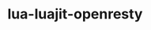 ---
title: "lua-luajit-openresty"
layout: cache
categories: [package, develop]
meta: {"versions": ["2.1-20230410", "2.1-20240626"], "compilers": ["apple-clang@=15.0.0", "gcc@=10.2.1", "gcc@=10.5.0", "gcc@=13.3.0", "gcc@=7.5.0"], "oss": ["centos7", "rhel8", "ubuntu18.04", "ventura"], "platforms": ["darwin", "linux"], "targets": ["aarch64", "x86_64_v3"], "stacks": ["developer-tools", "developer-tools-aarch64-linux-gnu", "developer-tools-darwin", "developer-tools-manylinux2014", "developer-tools-x86_64_v3-linux-gnu", "root"], "num_specs": 14, "num_specs_by_stack": {"root": 14, "developer-tools-darwin": 1, "developer-tools-manylinux2014": 1, "developer-tools-x86_64_v3-linux-gnu": 5, "developer-tools-aarch64-linux-gnu": 5, "developer-tools": 2}}
spec_details: [{"hash": "ozd5mgogxmd5l7tvitsm3yex236nmih3", "compiler": "apple-clang@=15.0.0", "versions": ["2.1-20240626"], "os": "ventura", "platform": "darwin", "target": "aarch64", "variants": ["build_system=makefile", "fetcher=curl", "+lualinks"], "stacks": ["root", "developer-tools-darwin"], "size": "-", "tarball": "https://binaries.spack.io/develop/build_cache/darwin-ventura-aarch64/apple-clang-15.0.0/lua-luajit-openresty-2.1-20240626/darwin-ventura-aarch64-apple-clang-15.0.0-lua-luajit-openresty-2.1-20240626-ozd5mgogxmd5l7tvitsm3yex236nmih3.spack"}, {"hash": "47u5a6v7kznqgxahhgntuoy7676lqzdq", "compiler": "gcc@=10.2.1", "versions": ["2.1-20240626"], "os": "centos7", "platform": "linux", "target": "x86_64_v3", "variants": ["build_system=makefile", "fetcher=curl", "+lualinks"], "stacks": ["root", "developer-tools-manylinux2014"], "size": "-", "tarball": "https://binaries.spack.io/develop/build_cache/linux-centos7-x86_64_v3/gcc-10.2.1/lua-luajit-openresty-2.1-20240626/linux-centos7-x86_64_v3-gcc-10.2.1-lua-luajit-openresty-2.1-20240626-47u5a6v7kznqgxahhgntuoy7676lqzdq.spack"}, {"hash": "z4qd2f33n2vorxpwqb64pdcnaj6otxc5", "compiler": "gcc@=10.5.0", "versions": ["2.1-20240626"], "os": "centos7", "platform": "linux", "target": "x86_64_v3", "variants": ["build_system=makefile", "fetcher=curl", "+lualinks"], "stacks": ["root", "developer-tools-x86_64_v3-linux-gnu"], "size": "-", "tarball": "https://binaries.spack.io/develop/build_cache/linux-centos7-x86_64_v3/gcc-10.5.0/lua-luajit-openresty-2.1-20240626/linux-centos7-x86_64_v3-gcc-10.5.0-lua-luajit-openresty-2.1-20240626-z4qd2f33n2vorxpwqb64pdcnaj6otxc5.spack"}, {"hash": "xw2wfsprrr5ny2lug4vok6pnxgjd74hf", "compiler": "gcc@=10.5.0", "versions": ["2.1-20240626"], "os": "centos7", "platform": "linux", "target": "x86_64_v3", "variants": ["build_system=makefile", "fetcher=curl", "+lualinks"], "stacks": ["root", "developer-tools-x86_64_v3-linux-gnu"], "size": "-", "tarball": "https://binaries.spack.io/develop/build_cache/linux-centos7-x86_64_v3/gcc-10.5.0/lua-luajit-openresty-2.1-20240626/linux-centos7-x86_64_v3-gcc-10.5.0-lua-luajit-openresty-2.1-20240626-xw2wfsprrr5ny2lug4vok6pnxgjd74hf.spack"}, {"hash": "25me54o3f5omt2vk56s2jlg3mdqqsrha", "compiler": "gcc@=10.5.0", "versions": ["2.1-20240626"], "os": "centos7", "platform": "linux", "target": "x86_64_v3", "variants": ["build_system=makefile", "fetcher=curl", "+lualinks"], "stacks": ["root", "developer-tools-x86_64_v3-linux-gnu"], "size": "-", "tarball": "https://binaries.spack.io/develop/build_cache/linux-centos7-x86_64_v3/gcc-10.5.0/lua-luajit-openresty-2.1-20240626/linux-centos7-x86_64_v3-gcc-10.5.0-lua-luajit-openresty-2.1-20240626-25me54o3f5omt2vk56s2jlg3mdqqsrha.spack"}, {"hash": "54nz36cke2c4ywwgqlfvehd2ruuzvfvm", "compiler": "gcc@=10.5.0", "versions": ["2.1-20240626"], "os": "centos7", "platform": "linux", "target": "x86_64_v3", "variants": ["build_system=makefile", "fetcher=curl", "+lualinks"], "stacks": ["root", "developer-tools-x86_64_v3-linux-gnu"], "size": "-", "tarball": "https://binaries.spack.io/develop/build_cache/linux-centos7-x86_64_v3/gcc-10.5.0/lua-luajit-openresty-2.1-20240626/linux-centos7-x86_64_v3-gcc-10.5.0-lua-luajit-openresty-2.1-20240626-54nz36cke2c4ywwgqlfvehd2ruuzvfvm.spack"}, {"hash": "zkwuhieiho3xetmsoveiwhyafknfco73", "compiler": "gcc@=10.5.0", "versions": ["2.1-20240626"], "os": "centos7", "platform": "linux", "target": "x86_64_v3", "variants": ["build_system=makefile", "fetcher=curl", "+lualinks"], "stacks": ["root", "developer-tools-x86_64_v3-linux-gnu"], "size": "-", "tarball": "https://binaries.spack.io/develop/build_cache/linux-centos7-x86_64_v3/gcc-10.5.0/lua-luajit-openresty-2.1-20240626/linux-centos7-x86_64_v3-gcc-10.5.0-lua-luajit-openresty-2.1-20240626-zkwuhieiho3xetmsoveiwhyafknfco73.spack"}, {"hash": "vrcvyotda222pm6gb5ceo77ray6z3tlc", "compiler": "gcc@=13.3.0", "versions": ["2.1-20240626"], "os": "rhel8", "platform": "linux", "target": "aarch64", "variants": ["build_system=makefile", "fetcher=curl", "+lualinks"], "stacks": ["root", "developer-tools-aarch64-linux-gnu"], "size": "-", "tarball": "https://binaries.spack.io/develop/build_cache/linux-rhel8-aarch64/gcc-13.3.0/lua-luajit-openresty-2.1-20240626/linux-rhel8-aarch64-gcc-13.3.0-lua-luajit-openresty-2.1-20240626-vrcvyotda222pm6gb5ceo77ray6z3tlc.spack"}, {"hash": "dt5e6tr5lt7dk3zj3655j27o3hvo6zpc", "compiler": "gcc@=13.3.0", "versions": ["2.1-20240626"], "os": "rhel8", "platform": "linux", "target": "aarch64", "variants": ["build_system=makefile", "fetcher=curl", "+lualinks"], "stacks": ["root", "developer-tools-aarch64-linux-gnu"], "size": "-", "tarball": "https://binaries.spack.io/develop/build_cache/linux-rhel8-aarch64/gcc-13.3.0/lua-luajit-openresty-2.1-20240626/linux-rhel8-aarch64-gcc-13.3.0-lua-luajit-openresty-2.1-20240626-dt5e6tr5lt7dk3zj3655j27o3hvo6zpc.spack"}, {"hash": "nefvycrasiyycalbiqmks7sodkxim4g4", "compiler": "gcc@=13.3.0", "versions": ["2.1-20240626"], "os": "rhel8", "platform": "linux", "target": "aarch64", "variants": ["build_system=makefile", "fetcher=curl", "+lualinks"], "stacks": ["root", "developer-tools-aarch64-linux-gnu"], "size": "-", "tarball": "https://binaries.spack.io/develop/build_cache/linux-rhel8-aarch64/gcc-13.3.0/lua-luajit-openresty-2.1-20240626/linux-rhel8-aarch64-gcc-13.3.0-lua-luajit-openresty-2.1-20240626-nefvycrasiyycalbiqmks7sodkxim4g4.spack"}, {"hash": "ubeqfojm5peyoo5ubm5grmxgeiz76ms4", "compiler": "gcc@=13.3.0", "versions": ["2.1-20240626"], "os": "rhel8", "platform": "linux", "target": "aarch64", "variants": ["build_system=makefile", "fetcher=curl", "+lualinks"], "stacks": ["root", "developer-tools-aarch64-linux-gnu"], "size": "-", "tarball": "https://binaries.spack.io/develop/build_cache/linux-rhel8-aarch64/gcc-13.3.0/lua-luajit-openresty-2.1-20240626/linux-rhel8-aarch64-gcc-13.3.0-lua-luajit-openresty-2.1-20240626-ubeqfojm5peyoo5ubm5grmxgeiz76ms4.spack"}, {"hash": "4doexgb7jthccczncpyyaikl77q37bkm", "compiler": "gcc@=13.3.0", "versions": ["2.1-20240626"], "os": "rhel8", "platform": "linux", "target": "aarch64", "variants": ["build_system=makefile", "fetcher=curl", "+lualinks"], "stacks": ["root", "developer-tools-aarch64-linux-gnu"], "size": "-", "tarball": "https://binaries.spack.io/develop/build_cache/linux-rhel8-aarch64/gcc-13.3.0/lua-luajit-openresty-2.1-20240626/linux-rhel8-aarch64-gcc-13.3.0-lua-luajit-openresty-2.1-20240626-4doexgb7jthccczncpyyaikl77q37bkm.spack"}, {"hash": "leakglvxkkna332tvxxjkd6grk4ek5ya", "compiler": "gcc@=7.5.0", "versions": ["2.1-20230410"], "os": "ubuntu18.04", "platform": "linux", "target": "x86_64_v3", "variants": ["build_system=makefile", "fetcher=curl", "+lualinks"], "stacks": ["root", "developer-tools"], "size": "-", "tarball": "https://binaries.spack.io/develop/build_cache/linux-ubuntu18.04-x86_64_v3/gcc-7.5.0/lua-luajit-openresty-2.1-20230410/linux-ubuntu18.04-x86_64_v3-gcc-7.5.0-lua-luajit-openresty-2.1-20230410-leakglvxkkna332tvxxjkd6grk4ek5ya.spack"}, {"hash": "7jzdofehwzjp4vho3lybxuwfeotq52va", "compiler": "gcc@=7.5.0", "versions": ["2.1-20230410"], "os": "ubuntu18.04", "platform": "linux", "target": "x86_64_v3", "variants": ["build_system=makefile", "fetcher=curl", "+lualinks"], "stacks": ["root", "developer-tools"], "size": "-", "tarball": "https://binaries.spack.io/develop/build_cache/linux-ubuntu18.04-x86_64_v3/gcc-7.5.0/lua-luajit-openresty-2.1-20230410/linux-ubuntu18.04-x86_64_v3-gcc-7.5.0-lua-luajit-openresty-2.1-20230410-7jzdofehwzjp4vho3lybxuwfeotq52va.spack"}]
---